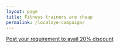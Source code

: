 ```yaml
---
layout: page
title: Fitness trainers are cheap
permalink: /localoye-campaign/
---
```


[Post your requirement to avail 20% discount](localoye://requirements?test=bla)
